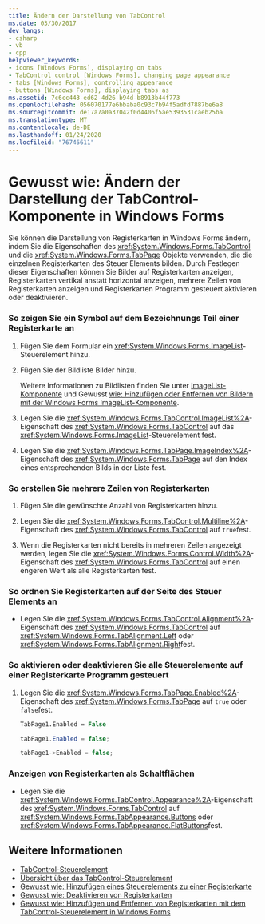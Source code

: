 ```yaml
---
title: Ändern der Darstellung von TabControl
ms.date: 03/30/2017
dev_langs:
- csharp
- vb
- cpp
helpviewer_keywords:
- icons [Windows Forms], displaying on tabs
- TabControl control [Windows Forms], changing page appearance
- tabs [Windows Forms], controlling appearance
- buttons [Windows Forms], displaying tabs as
ms.assetid: 7c6cc443-ed62-4d26-b94d-b8913b44f773
ms.openlocfilehash: 056070177e6bbaba0c93c7b94f5adfd7887be6a8
ms.sourcegitcommit: de17a7a0a37042f0d4406f5ae5393531caeb25ba
ms.translationtype: MT
ms.contentlocale: de-DE
ms.lasthandoff: 01/24/2020
ms.locfileid: "76746611"
---
```

# <a name="how-to-change-the-appearance-of-the-windows-forms-tabcontrol"></a>Gewusst wie: Ändern der Darstellung der TabControl-Komponente in Windows Forms
Sie können die Darstellung von Registerkarten in Windows Forms ändern, indem Sie die Eigenschaften des <xref:System.Windows.Forms.TabControl> und die <xref:System.Windows.Forms.TabPage> Objekte verwenden, die die einzelnen Registerkarten des Steuer Elements bilden. Durch Festlegen dieser Eigenschaften können Sie Bilder auf Registerkarten anzeigen, Registerkarten vertikal anstatt horizontal anzeigen, mehrere Zeilen von Registerkarten anzeigen und Registerkarten Programm gesteuert aktivieren oder deaktivieren.  
  
### <a name="to-display-an-icon-on-the-label-part-of-a-tab"></a>So zeigen Sie ein Symbol auf dem Bezeichnungs Teil einer Registerkarte an  
  
1. Fügen Sie dem Formular ein <xref:System.Windows.Forms.ImageList>-Steuerelement hinzu.  
  
2. Fügen Sie der Bildliste Bilder hinzu.  
  
     Weitere Informationen zu Bildlisten finden Sie unter [ImageList-Komponente](imagelist-component-windows-forms.md) und Gewusst [wie: Hinzufügen oder Entfernen von Bildern mit der Windows Forms ImageList-Komponente](how-to-add-or-remove-images-with-the-windows-forms-imagelist-component.md).  
  
3. Legen Sie die <xref:System.Windows.Forms.TabControl.ImageList%2A>-Eigenschaft des <xref:System.Windows.Forms.TabControl> auf das <xref:System.Windows.Forms.ImageList>-Steuerelement fest.  
  
4. Legen Sie die <xref:System.Windows.Forms.TabPage.ImageIndex%2A>-Eigenschaft des <xref:System.Windows.Forms.TabPage> auf den Index eines entsprechenden Bilds in der Liste fest.  
  
### <a name="to-create-multiple-rows-of-tabs"></a>So erstellen Sie mehrere Zeilen von Registerkarten  
  
1. Fügen Sie die gewünschte Anzahl von Registerkarten hinzu.  
  
2. Legen Sie die <xref:System.Windows.Forms.TabControl.Multiline%2A>-Eigenschaft des <xref:System.Windows.Forms.TabControl> auf `true`fest.  
  
3. Wenn die Registerkarten nicht bereits in mehreren Zeilen angezeigt werden, legen Sie die <xref:System.Windows.Forms.Control.Width%2A>-Eigenschaft des <xref:System.Windows.Forms.TabControl> auf einen engeren Wert als alle Registerkarten fest.  
  
### <a name="to-arrange-tabs-on-the-side-of-the-control"></a>So ordnen Sie Registerkarten auf der Seite des Steuer Elements an  
  
- Legen Sie die <xref:System.Windows.Forms.TabControl.Alignment%2A>-Eigenschaft des <xref:System.Windows.Forms.TabControl> auf <xref:System.Windows.Forms.TabAlignment.Left> oder <xref:System.Windows.Forms.TabAlignment.Right>fest.  
  
### <a name="to-programmatically-enable-or-disable-all-controls-on-a-tab"></a>So aktivieren oder deaktivieren Sie alle Steuerelemente auf einer Registerkarte Programm gesteuert  
  
1. Legen Sie die <xref:System.Windows.Forms.TabPage.Enabled%2A>-Eigenschaft des <xref:System.Windows.Forms.TabPage> auf `true` oder `false`fest.  
  
    ```vb  
    TabPage1.Enabled = False  
    ```  
  
    ```csharp  
    tabPage1.Enabled = false;  
    ```  
  
    ```cpp  
    tabPage1->Enabled = false;  
    ```  
  
### <a name="to-display-tabs-as-buttons"></a>Anzeigen von Registerkarten als Schaltflächen  
  
- Legen Sie die <xref:System.Windows.Forms.TabControl.Appearance%2A>-Eigenschaft des <xref:System.Windows.Forms.TabControl> auf <xref:System.Windows.Forms.TabAppearance.Buttons> oder <xref:System.Windows.Forms.TabAppearance.FlatButtons>fest.  
  
## <a name="see-also"></a>Weitere Informationen

- [TabControl-Steuerelement](tabcontrol-control-windows-forms.md)
- [Übersicht über das TabControl-Steuerelement](tabcontrol-control-overview-windows-forms.md)
- [Gewusst wie: Hinzufügen eines Steuerelements zu einer Registerkarte](how-to-add-a-control-to-a-tab-page.md)
- [Gewusst wie: Deaktivieren von Registerkarten](how-to-disable-tab-pages.md)
- [Gewusst wie: Hinzufügen und Entfernen von Registerkarten mit dem TabControl-Steuerelement in Windows Forms](how-to-add-and-remove-tabs-with-the-windows-forms-tabcontrol.md)
